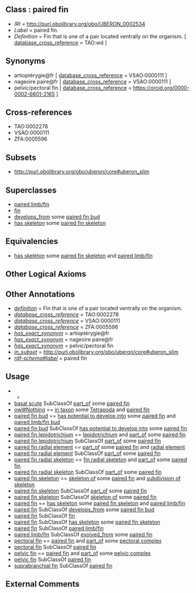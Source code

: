 
## Class : paired fin

 * *IRI* = http://purl.obolibrary.org/obo/UBERON_0002534
 * *Label* = paired fin
 * *Definition* = Fin that is one of a pair located ventrally on the organism. [ [database_cross_reference](../../ef/oboInOwl#hasDbXref.md) = TAO:wd ]

## Synonyms

 * artioptérygie@fr [ [database_cross_reference](../../ef/oboInOwl#hasDbXref.md) = VSAO:0000111 ]
 * nageoire paire@fr [ [database_cross_reference](../../ef/oboInOwl#hasDbXref.md) = VSAO:0000111 ]
 * pelvic/pectoral fin [ [database_cross_reference](../../ef/oboInOwl#hasDbXref.md) = https://orcid.org/0000-0002-6601-2165 ]

## Cross-references

 * TAO:0002278
 * VSAO:0000111
 * ZFA:0005596

## Subsets

 * http://purl.obolibrary.org/obo/uberon/core#uberon_slim

## Superclasses

 * [paired limb/fin](../../UBERON/08/UBERON_0004708.md)
 * [fin](../../UBERON/97/UBERON_0008897.md)
 * [develops_from](../../RO/02/RO_0002202.md) some [paired fin bud](../../UBERON/31/UBERON_0002531.md)
 * [has skeleton](../../RO/51/RO_0002551.md) some [paired fin skeleton](../../UBERON/13/UBERON_0010713.md)

## Equivalencies

 * [has skeleton](../../RO/51/RO_0002551.md) some [paired fin skeleton](../../UBERON/13/UBERON_0010713.md) and [paired limb/fin](../../UBERON/08/UBERON_0004708.md)

## Other Logical Axioms


## Other Annotations

 * *[definition](../../IAO/15/IAO_0000115.md)* = Fin that is one of a pair located ventrally on the organism.
 * *[database_cross_reference](../../ef/oboInOwl#hasDbXref.md)* = TAO:0002278
 * *[database_cross_reference](../../ef/oboInOwl#hasDbXref.md)* = VSAO:0000111
 * *[database_cross_reference](../../ef/oboInOwl#hasDbXref.md)* = ZFA:0005596
 * *[has_exact_synonym](../../ym/oboInOwl#hasExactSynonym.md)* = artioptérygie@fr
 * *[has_exact_synonym](../../ym/oboInOwl#hasExactSynonym.md)* = nageoire paire@fr
 * *[has_exact_synonym](../../ym/oboInOwl#hasExactSynonym.md)* = pelvic/pectoral fin
 * *[in_subset](../../et/oboInOwl#inSubset.md)* = http://purl.obolibrary.org/obo/uberon/core#uberon_slim
 * *[rdf-schema#label](../../el/rdf-schema#label.md)* = paired fin

## Usage

 * -
 * [basal scute](../../UBERON/65/UBERON_4200165.md) SubClassOf [part_of](../../BFO/50/BFO_0000050.md) some [paired fin](../../UBERON/34/UBERON_0002534.md)
 * [owl#Nothing](../../ng/owl#Nothing.md) == [in taxon](../../RO/62/RO_0002162.md) some [Tetrapoda](../../NCBITaxon/23/NCBITaxon_32523.md) and [paired fin](../../UBERON/34/UBERON_0002534.md)
 * [paired fin bud](../../UBERON/31/UBERON_0002531.md) == [has potential to develop into](../../RO/87/RO_0002387.md) some [paired fin](../../UBERON/34/UBERON_0002534.md) and [paired limb/fin bud](../../UBERON/57/UBERON_0004357.md)
 * [paired fin bud](../../UBERON/31/UBERON_0002531.md) SubClassOf [has potential to develop into](../../RO/87/RO_0002387.md) some [paired fin](../../UBERON/34/UBERON_0002534.md)
 * [paired fin lepidotrichium](../../UBERON/11/UBERON_4440011.md) == [lepidotrichium](../../UBERON/72/UBERON_4000172.md) and [part_of](../../BFO/50/BFO_0000050.md) some [paired fin](../../UBERON/34/UBERON_0002534.md)
 * [paired fin lepidotrichium](../../UBERON/11/UBERON_4440011.md) SubClassOf [part_of](../../BFO/50/BFO_0000050.md) some [paired fin](../../UBERON/34/UBERON_0002534.md)
 * [paired fin radial element](../../UBERON/06/UBERON_1600006.md) == [part_of](../../BFO/50/BFO_0000050.md) some [paired fin](../../UBERON/34/UBERON_0002534.md) and [radial element](../../UBERON/71/UBERON_2100271.md)
 * [paired fin radial element](../../UBERON/06/UBERON_1600006.md) SubClassOf [part_of](../../BFO/50/BFO_0000050.md) some [paired fin](../../UBERON/34/UBERON_0002534.md)
 * [paired fin radial skeleton](../../UBERON/13/UBERON_4300013.md) == [fin radial skeleton](../../UBERON/08/UBERON_4440008.md) and [part_of](../../BFO/50/BFO_0000050.md) some [paired fin](../../UBERON/34/UBERON_0002534.md)
 * [paired fin radial skeleton](../../UBERON/13/UBERON_4300013.md) SubClassOf [part_of](../../BFO/50/BFO_0000050.md) some [paired fin](../../UBERON/34/UBERON_0002534.md)
 * [paired fin skeleton](../../UBERON/13/UBERON_0010713.md) == [skeleton of](../../RO/76/RO_0002576.md) some [paired fin](../../UBERON/34/UBERON_0002534.md) and [subdivision of skeleton](../../UBERON/12/UBERON_0010912.md)
 * [paired fin skeleton](../../UBERON/13/UBERON_0010713.md) SubClassOf [part_of](../../BFO/50/BFO_0000050.md) some [paired fin](../../UBERON/34/UBERON_0002534.md)
 * [paired fin skeleton](../../UBERON/13/UBERON_0010713.md) SubClassOf [skeleton of](../../RO/76/RO_0002576.md) some [paired fin](../../UBERON/34/UBERON_0002534.md)
 * [paired fin](../../UBERON/34/UBERON_0002534.md) == [has skeleton](../../RO/51/RO_0002551.md) some [paired fin skeleton](../../UBERON/13/UBERON_0010713.md) and [paired limb/fin](../../UBERON/08/UBERON_0004708.md)
 * [paired fin](../../UBERON/34/UBERON_0002534.md) SubClassOf [develops_from](../../RO/02/RO_0002202.md) some [paired fin bud](../../UBERON/31/UBERON_0002531.md)
 * [paired fin](../../UBERON/34/UBERON_0002534.md) SubClassOf [fin](../../UBERON/97/UBERON_0008897.md)
 * [paired fin](../../UBERON/34/UBERON_0002534.md) SubClassOf [has skeleton](../../RO/51/RO_0002551.md) some [paired fin skeleton](../../UBERON/13/UBERON_0010713.md)
 * [paired fin](../../UBERON/34/UBERON_0002534.md) SubClassOf [paired limb/fin](../../UBERON/08/UBERON_0004708.md)
 * [paired limb/fin](../../UBERON/08/UBERON_0004708.md) SubClassOf [evolved_from](../../core#evolved/om/core#evolved_from.md) some [paired fin](../../UBERON/34/UBERON_0002534.md)
 * [pectoral fin](../../UBERON/51/UBERON_0000151.md) == [paired fin](../../UBERON/34/UBERON_0002534.md) and [part_of](../../BFO/50/BFO_0000050.md) some [pectoral complex](../../UBERON/08/UBERON_0010708.md)
 * [pectoral fin](../../UBERON/51/UBERON_0000151.md) SubClassOf [paired fin](../../UBERON/34/UBERON_0002534.md)
 * [pelvic fin](../../UBERON/52/UBERON_0000152.md) == [paired fin](../../UBERON/34/UBERON_0002534.md) and [part_of](../../BFO/50/BFO_0000050.md) some [pelvic complex](../../UBERON/09/UBERON_0010709.md)
 * [pelvic fin](../../UBERON/52/UBERON_0000152.md) SubClassOf [paired fin](../../UBERON/34/UBERON_0002534.md)
 * [suprabranchial fin](../../UBERON/82/UBERON_4000182.md) SubClassOf [paired fin](../../UBERON/34/UBERON_0002534.md)

## External Comments

